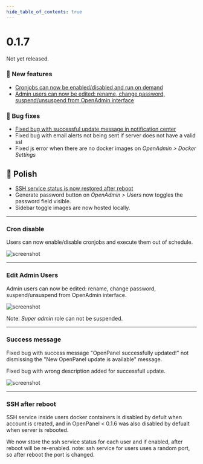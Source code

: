 ```yaml
--- 
hide_table_of_contents: true
---
```



# 0.1.7

Not yet released.

### 🚀 New features
- [Cronjobs can now be enabled/disabled and run on demand](#cron-disable)
- [Admin users can now be edited: rename, change password, suspend/unsuspend from OpenAdmin interface](#edit-admin-users)


### 🐛 Bug fixes
- [Fixed bug with successful update message in notification center](#success-message)
- Fixed bug with email alerts not being sent if server does not have  a valid ssl
- Fixed js error when there are no docker images on *OpenAdmin > Docker Settings*



## 💅 Polish
- [SSH service status is now restored after reboot](#ssh-after-reboot)
- Generate password button on *OpenAdmin > Users* now toggles the password field visible.
- Sidebar toggle images are now hosted locally.

----

### Cron disable

Users can now enable/disable cronjobs and execute them out of schedule.

![screenshot](https://i.postimg.cc/brZwBnSG/2024-04-15-23-56.png)


-----

### Edit Admin Users

Admin users can now be edited: rename, change password, suspend/unsuspend from OpenAdmin interface.

![screenshot](https://i.postimg.cc/Nf0sW-kvd/2024-04-16-10-39.png)

Note: *Super admin* role can not be suspended.

----


### Success message

Fixed bug with success message "OpenPanel successfully updated!" not dismissing the "New OpenPanel update is available" message.

Fixed bug with wrong description added for successfull update.

![screenshot](https://i.postimg.cc/PxDqzftk/2024-04-15-17-24.png)


-----

### SSH after reboot

SSH service inside users docker containers is disabled by defult when account is created, and in OpenPanel < 0.1.6 was also disabled by defualt when server is rebooted.

We now store the ssh service status for each user and if enabled, after reboot will be re-enabled. note: ssh service for users uses a random port, so after reboot the port is changed.
